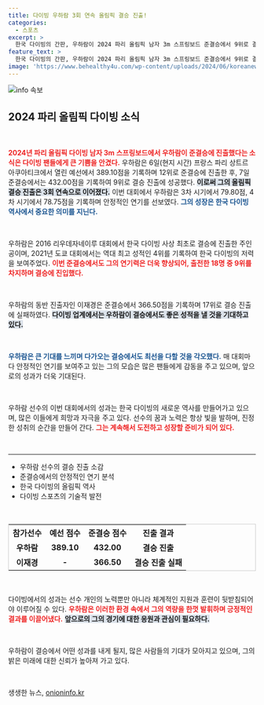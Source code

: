 ```yaml
---
title: 다이빙 우하람 3회 연속 올림픽 결승 진출!
categories:
  - 스포츠
excerpt: >
  한국 다이빙의 간판, 우하람이 2024 파리 올림픽 남자 3m 스프링보드 준결승에서 9위로 결승에 진출했다! 올림픽 3회 연속 결승 무대에 서는 쾌거를 이룬 우하람의 도전기가 주목받고 있다.
feature_text: >
  한국 다이빙의 간판, 우하람이 2024 파리 올림픽 남자 3m 스프링보드 준결승에서 9위로 결승에 진출했다! 올림픽 3회 연속 결승 무대에 서는 쾌거를 이룬 우하람의 도전기가 주목받고 있다.
image: 'https://www.behealthy4u.com/wp-content/uploads/2024/06/koreanews.jpg'
---
```


<p><img src="https://www.behealthy4u.com/wp-content/uploads/2024/06/koreanews.jpg" alt="info 속보" /></p>

<h2 data-ke-size="size26">2024 파리 올림픽 다이빙 소식</h2>

<p data-ke-size="size16">&nbsp;</p>

<p><b><span style="color: #ee2323;">2024년 파리 올림픽 다이빙 남자 3m 스프링보드에서 우하람이 준결승에 진출했다는 소식은 다이빙 팬들에게 큰 기쁨을 안겼다.</span></b> 우하람은 6일(현지 시간) 프랑스 파리 상트르 아쿠아티크에서 열린 예선에서 389.10점을 기록하며 12위로 준결승에 진출한 후, 7일 준결승에서는 432.00점을 기록하여 9위로 결승 진출에 성공했다. <b><span style="background-color: #21538527;">이로써 그의 올림픽 결승 진출은 3회 연속으로 이어졌다.</span></b> 이번 대회에서 우하람은 3차 시기에서 79.80점, 4차 시기에서 78.75점을 기록하며 안정적인 연기를 선보였다. <b><span style="color: #1a5490;">그의 성장은 한국 다이빙 역사에서 중요한 의미를 지닌다.</span></b></p>

<p data-ke-size="size16">&nbsp;</p>

<p>우하람은 2016 리우데자네이루 대회에서 한국 다이빙 사상 최초로 결승에 진출한 주인공이며, 2021년 도쿄 대회에서는 역대 최고 성적인 4위를 기록하여 한국 다이빙의 저력을 보여주었다. <b><span style="color: #ee2323;">이번 준결승에서도 그의 연기력은 더욱 향상되어, 출전한 18명 중 9위를 차지하며 결승에 진입했다.</span></b> </p>

<p data-ke-size="size16">&nbsp;</p>

<p>우하람의 동반 진출자인 이재경은 준결승에서 366.50점을 기록하며 17위로 결승 진출에 실패하였다. <b><span style="background-color: #21538527;">다이빙 업계에서는 우하람이 결승에서도 좋은 성적을 낼 것을 기대하고 있다.</span></b> </p>

<p data-ke-size="size16">&nbsp;</p>

<p><b><span style="color: #1a5490;">우하람은 큰 기대를 느끼며 다가오는 결승에서도 최선을 다할 것을 각오했다.</span></b> 매 대회마다 안정적인 연기를 보여주고 있는 그의 모습은 많은 팬들에게 감동을 주고 있으며, 앞으로의 성과가 더욱 기대된다. </p>

<p data-ke-size="size16">&nbsp;</p>

<p>우하람 선수의 이번 대회에서의 성과는 한국 다이빙의 새로운 역사를 만들어가고 있으며, 많은 이들에게 희망과 자극을 주고 있다. 선수의 꿈과 노력은 항상 빛을 발하며, 진정한 성취의 순간을 만들어 간다. <b><span style="color: #ee2323;">그는 계속해서 도전하고 성장할 준비가 되어 있다.</span></b></p>

<p data-ke-size="size16">&nbsp;</p>

<hr>

<ul>
    <li>우하람 선수의 결승 진출 소감</li>
    <li>준결승에서의 안정적인 연기 분석</li>
    <li>한국 다이빙의 올림픽 역사</li>
    <li>다이빙 스포츠의 기술적 발전</li>
</ul>

<p data-ke-size="size16">&nbsp;</p>

<table style="width:100%; border:1px solid #ccc;">
  <tr>
    <th style="text-align: center;">참가선수</th>
    <th style="text-align: center;">예선 점수</th>
    <th style="text-align: center;">준결승 점수</th>
    <th style="text-align: center;">진출 결과</th>
  </tr>
  <tr>
    <td style="text-align: center; height: 17px;"><b>우하람</b></td>
    <td style="text-align: center; height: 17px;"><b>389.10</b></td>
    <td style="text-align: center; height: 17px;"><b>432.00</b></td>
    <td style="text-align: center; height: 17px;"><b>결승 진출</b></td>
  </tr>
  <tr>
    <td style="text-align: center; height: 17px;"><b>이재경</b></td>
    <td style="text-align: center; height: 17px;"><b>-</b></td>
    <td style="text-align: center; height: 17px;"><b>366.50</b></td>
    <td style="text-align: center; height: 17px;"><b>결승 진출 실패</b></td>
  </tr>
</table>

<p data-ke-size="size16">&nbsp;</p> 

<p>다이빙에서의 성과는 선수 개인의 노력뿐만 아니라 체계적인 지원과 훈련이 뒷받침되어야 이루어질 수 있다. <b><span style="color: #ee2323;">우하람은 이러한 환경 속에서 그의 역량을 한껏 발휘하며 긍정적인 결과를 이끌어냈다.</span></b> <b><span style="background-color: #21538527;">앞으로의 그의 경기에 대한 응원과 관심이 필요하다.</span></b> </p>

<p data-ke-size="size16">&nbsp;</p> 

<p>우하람이 결승에서 어떤 성과를 내게 될지, 많은 사람들의 기대가 모아지고 있으며, 그의 밝은 미래에 대한 신뢰가 높아져 가고 있다. </p>

<p data-ke-size="size16">&nbsp;</p>
생생한 뉴스, <a href="https://onioninfo.kr" rel="dofollow">onioninfo.kr</a>


